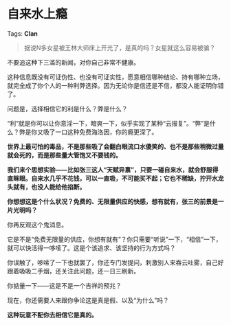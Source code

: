 # 自来水上瘾

Tags: **Clan**

> 据说N多女星被王林大师床上开光了，是真的吗？女星就这么容易被骗？



不要追这种下三滥的新闻，对你自己非常不健康。

这种信息既没有可证伪性、也没有可证实性，愿意相信哪种结论、持有哪种立场，就完全成了你个人的一种利弊选择。因为无论你是信还是不信，都没人能证明你错了。

问题是，选择相信它的利是什么？弊是什么？

“利”就是你可以让你意淫一下，暗爽一下，似乎实现了某种“云报复”。“弊”是什么？弊是你又吸了一口这种免费海洛因，你的瘾更深了。

**世界上最可怕的毒品，不是那些吸了会翻白眼流口水傻笑的、也不是那些稍微过量就会死的，而是那些量大管饱又不要钱的。**

**我们来个思想实验——比如张三这人“天赋异禀”，只要一碰自来水，就会舒服得直眯眼。自来水几乎不花钱，可以一直吸，不可能买不起；它也不稀缺，拧开水龙头就有，也没人能给他掐断。**

**你想想这是个什么状况？免费的、无限量供应的快感，想有就有，张三的前景是一片光明吗？**

你再反观这个鬼消息。

它是不是“免费无限量的供应，你想有就有”？你只需要“听说”一下，“相信”一下，就可以快活得一哆嗦了。这是个该追求、该坚持的行为方式吗？

你误触了，哆嗦了一下也就罢了，你还专门发提问，刺激别人来吞云吐雾，自己好跟着吸吸二手烟，还关注此问题，还一日三刷新。

你掂量一下——这是不是一个吉祥的预兆？

现在，你还需要人来跟你争论这是真是假、以及“为什么”吗？

**这种玩意不配你去相信它是真的。**



